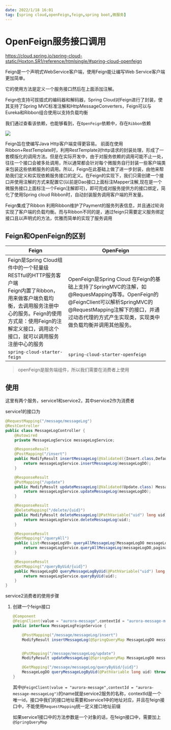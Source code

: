 ```yaml
---
date: 2022/1/18 16:01
tag: [spring cloud,openFeign,feign,spring boot,微服务]
---
```


# OpenFeign服务接口调用

https://cloud.spring.io/spring-cloud-static/Hoxton.SR1/reference/htmlsingle/#spring-cloud-openfeign

Feign是一个声明式WebService客户端，使用Feign能让编写Web Service客户端更加简单。

它的使用方法是定义一个服务接口然后在上面添加注解。

Feign也支持可拔插式的编码器和解码器，Spring Cloud对Feign进行了封装，使其支持了Spring MVC标准注解和HttpMessageConverters，Feign可以与Eureka和Ribbon组合使用以支持负载均衡

我们通过查看该依赖，也能够看到，在`OpenFeign`依赖中，存在`Ribbon`依赖

![](https://picture.xcye.xyz/image-20220118160806649.png)


Feign旨在使编写Java Http客户端变得更容易。
前面在使用Ribbon+RestTemplate时，利用RestTemplate对http请求的封装处理，形成了一套模版化的调用方法。但是在实际开发中，由于对服务依赖的调用可能不止一处，往往一个接口会被多处调用，所以通常都会针对每个微服务自行封装一些客户端类来包装这些依赖服务的调用。所以，Feign在此基础上做了进一步封装，由他来帮助我们定义和实现依赖服务接口的定义。在Feign的实现下，我们只需创建一个接口并使用注解的方式来配置它(以前是Dao接口上面标注Mapper注解,现在是一个微服务接口上面标注一个Feign注解即可)，即可完成对服务提供方的接口绑定，简化了使用Spring cloud Ribbon时，自动封装服务调用客户端的开发量。

Feign集成了Ribbon
利用Ribbon维护了Payment的服务列表信息，并且通过轮询实现了客户端的负载均衡。而与Ribbon不同的是，通过feign只需要定义服务绑定接口且以声明式的方法，优雅而简单的实现了服务调用



## Feign和OpenFeign的区别

| Feign                                                        | OpenFeign                                                    |
| ------------------------------------------------------------ | ------------------------------------------------------------ |
| Feign是Spring Cloud组件中的一个轻量级RESTful的HTTP服务客户端<br/>Feign内置了Ribbon，用来做客户端负载均衡，去调用服务注册中心的服务。Feign的使用方式是：使用Feign的注解定义接口，调用这个接口，就可以调用服务注册中心的服务 | OpenFeign是Spring Cloud 在Feign的基础上支持了SpringMVC的注解，如@RequesMapping等等。OpenFeign的@FeignClient可以解析SpringMVC的@RequestMapping注解下的接口，并通过动态代理的方式产生实现类，实现类中做负载均衡并调用其他服务。 |
| `spring-cloud-starter-feign`                                 | `spring-cloud-starter-openfeign`                             |

> openFeign是服务端组件，所以我们需要在消费者上使用



## 使用

这里有两个服务，service1和service2，其中service2作为消费者

service1的接口为

```java
@RequestMapping("/message/messageLog")
@RestController
public class MessageLogController {
    @Autowired
    private MessageLogService messageLogService;

    @ResponseResult
    @PostMapping("/insert")
    public ModifyResult insertMessageLog(@Validated({Insert.class,Default.class}) MessageLogDO messageLogDO) throws BindException {
        return messageLogService.insertMessageLog(messageLogDO);
    }

    @ResponseResult
    @PutMapping("/update")
    public ModifyResult updateMessageLog(@Validated(Update.class) MessageLogDO messageLogDO) throws BindException {
        return messageLogService.updateMessageLog(messageLogDO);
    }

    @ResponseResult
    @DeleteMapping("/delete/{uid}")
    public ModifyResult deleteMessageLog(@PathVariable("uid") long uid) {
        return messageLogService.deleteMessageLog(uid);
    }

    @ResponseResult
    @GetMapping("/queryAll")
    public List<MessageLogVO> queryAllMessageLog(MessageLogDO messageLogDO, PaginationDTO paginationDTO) throws InstantiationException, IllegalAccessException {
        return messageLogService.queryAllMessageLog(messageLogDO,paginationDTO);
    }

    @ResponseResult
    @GetMapping("/queryByUid/{uid}")
    public MessageLogDO queryMessageLogByUid(@PathVariable("uid") long uid) throws InstantiationException, IllegalAccessException {
        return messageLogService.queryByUid(uid);
    }
}
```





service2消费者的使用步骤

1. 创建一个feign接口

    ```java
    @Component
    @FeignClient(value = "aurora-message",contextId = "aurora-message-messageLog")
    public interface MessageLogFeignService {
    
        @PostMapping("/message/messageLog/insert")
        ModifyResult insertMessageLog(@SpringQueryMap MessageLogDO messageLogDO) throws BindException;
    
    
        @PutMapping("/message/messageLog/update")
        ModifyResult updateMessageLog(@SpringQueryMap MessageLogDO messageLogDO) throws BindException;
    
        @GetMapping("/message/messageLog/queryByUid/{uid}")
        MessageLogDO queryMessageLogByUid(@PathVariable long uid) throws InstantiationException, IllegalAccessException;
    }
    ```

    其中`@FeignClient(value = "aurora-message",contextId = "aurora-message-messageLog")`的name就是service2服务的名称，contextId是一个唯一id，接口中我们的接口地址需要和service1中的地址对应，并且在feign接口中，不能使用`RequestMapping`统一定义接口地址前缀

    如果service1接口中的方法参数是一个对象的话，在feign接口中，需要加上`@SpringQueryMap`
